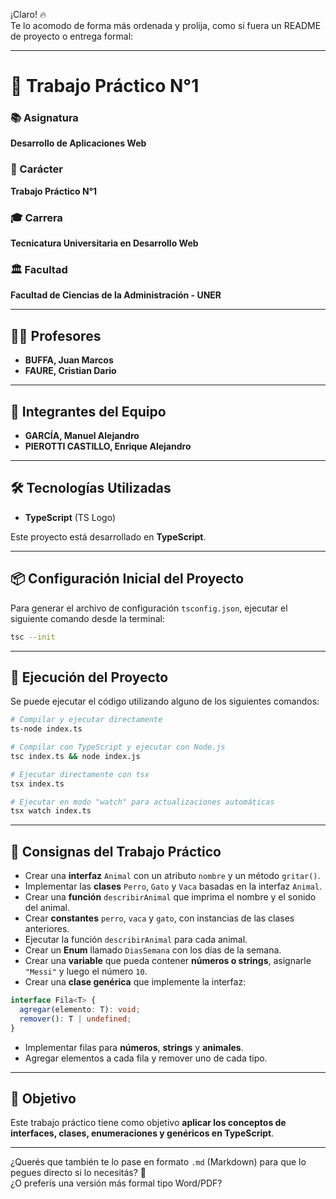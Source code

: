 ¡Claro! 🔥  
Te lo acomodo de forma más ordenada y prolija, como si fuera un README de proyecto o entrega formal:

---

# 📄 Trabajo Práctico N°1

### 📚 Asignatura
**Desarrollo de Aplicaciones Web**

### 📝 Carácter
**Trabajo Práctico N°1**

### 🎓 Carrera
**Tecnicatura Universitaria en Desarrollo Web**

### 🏛️ Facultad
**Facultad de Ciencias de la Administración - UNER**

---

## 👨‍🏫 Profesores
- **BUFFA, Juan Marcos**
- **FAURE, Cristian Dario**

---

## 👥 Integrantes del Equipo
- **GARCÍA, Manuel Alejandro**
- **PIEROTTI CASTILLO, Enrique Alejandro**

---

## 🛠 Tecnologías Utilizadas
- **TypeScript** (TS Logo)

Este proyecto está desarrollado en **TypeScript**.

---

## 📦 Configuración Inicial del Proyecto

Para generar el archivo de configuración `tsconfig.json`, ejecutar el siguiente comando desde la terminal:

```sh
tsc --init
```

---

## 🚀 Ejecución del Proyecto

Se puede ejecutar el código utilizando alguno de los siguientes comandos:

```sh
# Compilar y ejecutar directamente
ts-node index.ts

# Compilar con TypeScript y ejecutar con Node.js
tsc index.ts && node index.js

# Ejecutar directamente con tsx
tsx index.ts

# Ejecutar en modo "watch" para actualizaciones automáticas
tsx watch index.ts
```

---

## 📌 Consignas del Trabajo Práctico

- Crear una **interfaz** `Animal` con un atributo `nombre` y un método `gritar()`.
- Implementar las **clases** `Perro`, `Gato` y `Vaca` basadas en la interfaz `Animal`.
- Crear una **función** `describirAnimal` que imprima el nombre y el sonido del animal.
- Crear **constantes** `perro`, `vaca` y `gato`, con instancias de las clases anteriores.
- Ejecutar la función `describirAnimal` para cada animal.
- Crear un **Enum** llamado `DiasSemana` con los días de la semana.
- Crear una **variable** que pueda contener **números o strings**, asignarle `"Messi"` y luego el número `10`.
- Crear una **clase genérica** que implemente la interfaz:

```typescript
interface Fila<T> {
  agregar(elemento: T): void;
  remover(): T | undefined;
}
```
- Implementar filas para **números**, **strings** y **animales**.
- Agregar elementos a cada fila y remover uno de cada tipo.

---

## 🎯 Objetivo

Este trabajo práctico tiene como objetivo **aplicar los conceptos de interfaces, clases, enumeraciones y genéricos en TypeScript**.

---

¿Querés que también te lo pase en formato `.md` (Markdown) para que lo pegues directo si lo necesitás? 🚀  
¿O preferís una versión más formal tipo Word/PDF?